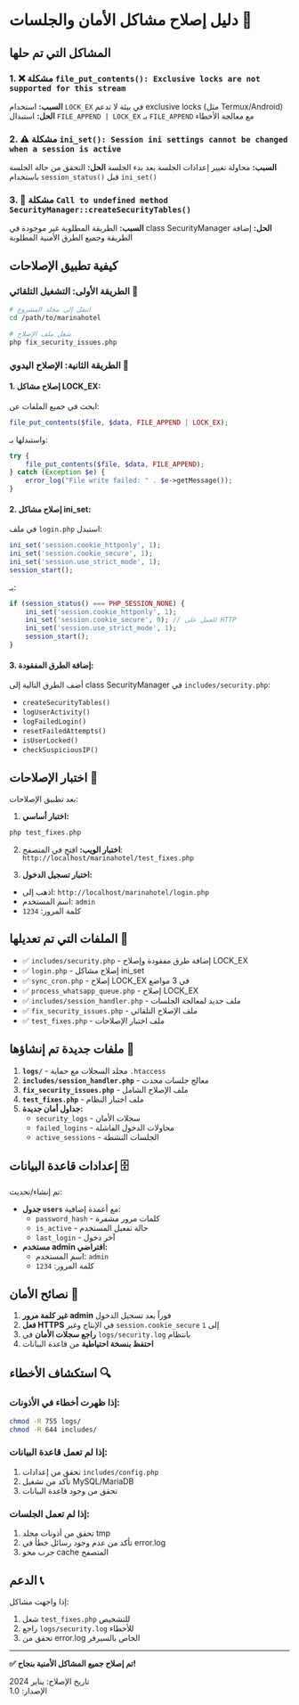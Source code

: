 # دليل إصلاح مشاكل الأمان والجلسات 🔧

## المشاكل التي تم حلها

### 1. ❌ مشكلة `file_put_contents(): Exclusive locks are not supported for this stream`
**السبب:** استخدام `LOCK_EX` في بيئة لا تدعم exclusive locks (مثل Termux/Android)
**الحل:** استبدال `FILE_APPEND | LOCK_EX` بـ `FILE_APPEND` مع معالجة الأخطاء

### 2. ⚠️ مشكلة `ini_set(): Session ini settings cannot be changed when a session is active`
**السبب:** محاولة تغيير إعدادات الجلسة بعد بدء الجلسة
**الحل:** التحقق من حالة الجلسة باستخدام `session_status()` قبل `ini_set()`

### 3. 🚫 مشكلة `Call to undefined method SecurityManager::createSecurityTables()`
**السبب:** الطريقة المطلوبة غير موجودة في class SecurityManager
**الحل:** إضافة الطريقة وجميع الطرق الأمنية المطلوبة

## كيفية تطبيق الإصلاحات

### الطريقة الأولى: التشغيل التلقائي 🚀
```bash
# انتقل إلى مجلد المشروع
cd /path/to/marinahotel

# شغل ملف الإصلاح
php fix_security_issues.php
```

### الطريقة الثانية: الإصلاح اليدوي 🔨

#### 1. إصلاح مشاكل LOCK_EX:
ابحث في جميع الملفات عن:
```php
file_put_contents($file, $data, FILE_APPEND | LOCK_EX);
```

واستبدلها بـ:
```php
try {
    file_put_contents($file, $data, FILE_APPEND);
} catch (Exception $e) {
    error_log("File write failed: " . $e->getMessage());
}
```

#### 2. إصلاح مشاكل ini_set:
في ملف `login.php` استبدل:
```php
ini_set('session.cookie_httponly', 1);
ini_set('session.cookie_secure', 1);
ini_set('session.use_strict_mode', 1);
session_start();
```

بـ:
```php
if (session_status() === PHP_SESSION_NONE) {
    ini_set('session.cookie_httponly', 1);
    ini_set('session.cookie_secure', 0); // للعمل على HTTP
    ini_set('session.use_strict_mode', 1);
    session_start();
}
```

#### 3. إضافة الطرق المفقودة:
أضف الطرق التالية إلى class SecurityManager في `includes/security.php`:
- `createSecurityTables()`
- `logUserActivity()`
- `logFailedLogin()`
- `resetFailedAttempts()`
- `isUserLocked()`
- `checkSuspiciousIP()`

## اختبار الإصلاحات 🧪

بعد تطبيق الإصلاحات:

1. **اختبار أساسي:**
```bash
php test_fixes.php
```

2. **اختبار الويب:**
افتح في المتصفح: `http://localhost/marinahotel/test_fixes.php`

3. **اختبار تسجيل الدخول:**
- اذهب إلى: `http://localhost/marinahotel/login.php`
- اسم المستخدم: `admin`
- كلمة المرور: `1234`

## الملفات التي تم تعديلها 📝

- ✅ `includes/security.php` - إضافة طرق مفقودة وإصلاح LOCK_EX
- ✅ `login.php` - إصلاح مشاكل ini_set
- ✅ `sync_cron.php` - إصلاح LOCK_EX في 3 مواضع
- ✅ `process_whatsapp_queue.php` - إصلاح LOCK_EX
- ✅ `includes/session_handler.php` - ملف جديد لمعالجة الجلسات
- ✅ `fix_security_issues.php` - ملف الإصلاح التلقائي
- ✅ `test_fixes.php` - ملف اختبار الإصلاحات

## ملفات جديدة تم إنشاؤها 📁

1. **`logs/`** - مجلد السجلات مع حماية `.htaccess`
2. **`includes/session_handler.php`** - معالج جلسات محدث
3. **`fix_security_issues.php`** - ملف الإصلاح الشامل
4. **`test_fixes.php`** - ملف اختبار النظام
5. **جداول أمان جديدة:**
   - `security_logs` - سجلات الأمان
   - `failed_logins` - محاولات الدخول الفاشلة
   - `active_sessions` - الجلسات النشطة

## إعدادات قاعدة البيانات 🗄️

تم إنشاء/تحديث:
- **جدول `users`** مع أعمدة إضافية:
  - `password_hash` - كلمات مرور مشفرة
  - `is_active` - حالة تفعيل المستخدم
  - `last_login` - آخر دخول
- **مستخدم admin افتراضي:**
  - اسم المستخدم: `admin`
  - كلمة المرور: `1234`

## نصائح الأمان 🔐

1. **غير كلمة مرور admin** فوراً بعد تسجيل الدخول
2. **فعل HTTPS** في الإنتاج وغير `session.cookie_secure` إلى `1`
3. **راجع سجلات الأمان** في `logs/security.log` بانتظام
4. **احتفظ بنسخة احتياطية** من قاعدة البيانات

## استكشاف الأخطاء 🔍

### إذا ظهرت أخطاء في الأذونات:
```bash
chmod -R 755 logs/
chmod -R 644 includes/
```

### إذا لم تعمل قاعدة البيانات:
1. تحقق من إعدادات `includes/config.php`
2. تأكد من تشغيل MySQL/MariaDB
3. تحقق من وجود قاعدة البيانات

### إذا لم تعمل الجلسات:
1. تحقق من أذونات مجلد tmp
2. تأكد من عدم وجود رسائل خطأ في error.log
3. جرب محو cache المتصفح

## الدعم 📞

إذا واجهت مشاكل:
1. شغل `test_fixes.php` للتشخيص
2. راجع `logs/security.log` للأخطاء
3. تحقق من error.log الخاص بالسيرفر

---

**✅ تم إصلاح جميع المشاكل الأمنية بنجاح!**

تاريخ الإصلاح: يناير 2024  
الإصدار: 1.0